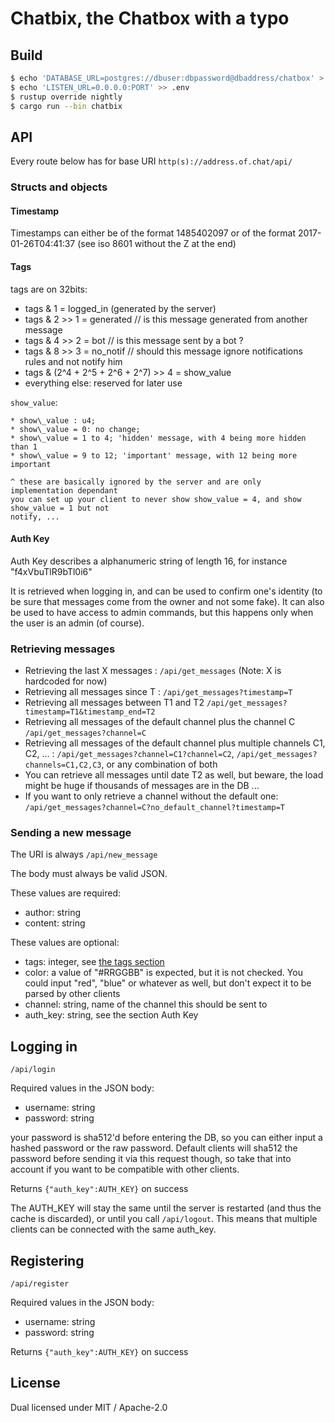# Chatbix, the Chatbox with a typo

## Build

```sh
$ echo 'DATABASE_URL=postgres://dbuser:dbpassword@dbaddress/chatbox' > .env
$ echo 'LISTEN_URL=0.0.0.0:PORT' >> .env
$ rustup override nightly
$ cargo run --bin chatbix
```

## API

Every route below has for base URI `http(s)://address.of.chat/api/`

### Structs and objects

#### Timestamp

Timestamps can either be of the format 1485402097 or of the format
2017-01-26T04:41:37 (see iso 8601 without the Z at the end)

#### Tags

tags are on 32bits:

* tags & 1 = logged\_in (generated by the server)
* tags & 2 >> 1 = generated // is this message generated from another message
* tags & 4 >> 2 = bot // is this message sent by a bot ?
* tags & 8 >> 3 = no\_notif // should this message ignore notifications rules and not notify him
* tags & (2^4 + 2^5 + 2^6 + 2^7) >> 4 = show\_value
* everything else: reserved for later use
  
`show_value`:

    * show\_value : u4; 
    * show\_value = 0: no change;
    * show\_value = 1 to 4; 'hidden' message, with 4 being more hidden than 1
    * show\_value = 9 to 12; 'important' message, with 12 being more important
    
    ^ these are basically ignored by the server and are only implementation dependant
    you can set up your client to never show show_value = 4, and show show_value = 1 but not
    notify, ...

#### Auth Key

Auth Key describes a alphanumeric string of length 16, for instance "f4xVbuTlR9bTl0i6"

It is retrieved when logging in, and can be used to confirm one's identity (to be sure that
messages come from the owner and not some fake). It can also be used to have access to
admin commands, but this happens only when the user is an admin (of course).

### Retrieving messages

* Retrieving the last X messages : `/api/get_messages`
  (Note: X is hardcoded for now)
* Retrieving all messages since T : `/api/get_messages?timestamp=T`
* Retrieving all messages between T1 and T2 `/api/get_messages?timestamp=T1&timestamp_end=T2`
* Retrieving all messages of the default channel plus the channel C `/api/get_messages?channel=C`
* Retrieving all messages of the default channel plus multiple channels C1, C2, ... : `/api/get_messages?channel=C1?channel=C2`, `/api/get_messages?channels=C1,C2,C3`, or any combination of both
* You can retrieve all messages until date T2 as well, but beware, the load might be huge if thousands of messages are in the DB ...
* If you want to only retrieve a channel without the default one: `/api/get_messages?channel=C?no_default_channel?timestamp=T`

### Sending a new message

The URI is always `/api/new_message`

The body must always be valid JSON.

These values are required:

* author: string
* content: string

These values are optional:

* tags: integer, see [the tags section](#Tags)
* color: a value of "#RRGGBB" is expected, but it is not checked. You could input "red", "blue" or whatever as well, but don't expect it to be parsed by other clients
* channel: string, name of the channel this should be sent to
* auth\_key: string, see the section Auth Key

## Logging in

`/api/login`

Required values in the JSON body:

* username: string
* password: string

your password is sha512'd before entering the DB, so you can either input a hashed password or the raw password.
Default clients will sha512 the password before sending it via this request though, so take that into account
if you want to be compatible with other clients.

Returns `{"auth_key":AUTH_KEY}` on success

The AUTH\_KEY will stay the same until the server is restarted (and thus the cache is discarded), or until you
call `/api/logout`. This means that multiple clients can be connected with the same auth\_key.

## Registering

`/api/register`

Required values in the JSON body:

* username: string
* password: string

Returns `{"auth_key":AUTH_KEY}` on success


## License

Dual licensed under MIT / Apache-2.0
